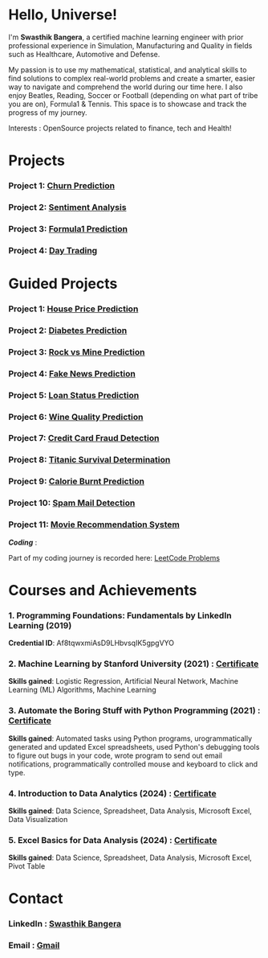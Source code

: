 # Hello, Universe!

I'm <b>Swasthik Bangera</b>, a certified machine learning engineer with prior professional experience in Simulation, Manufacturing and Quality in fields such as Healthcare, Automotive and Defense.

My passion is to use my mathematical, statistical, and analytical skills to find solutions to complex real-world problems and create a smarter, easier way to navigate and comprehend the world during our time here. I also enjoy Beatles, Reading, Soccer or Football (depending on what part of tribe you are on), Formula1 & Tennis. 
This space is to showcase and track the progress of my journey.

Interests : OpenSource projects related to finance, tech and Health!

# Projects

### Project 1: [Churn Prediction](https://github.com/SwasthikBangera/ChurnPrediction)
### Project 2: [Sentiment Analysis](https://github.com/SwasthikBangera/SentimentAnalysis)
### Project 3: [Formula1 Prediction](https://github.com/SwasthikBangera/Formula1_Prediction)
### Project 4: [Day Trading](https://github.com/SwasthikBangera/day_trading)

# Guided Projects

### Project 1: [House Price Prediction](https://github.com/SwasthikBangera/HousingPrice)
### Project 2: [Diabetes Prediction](https://github.com/SwasthikBangera/DiabetesDetection)
### Project 3: [Rock vs Mine Prediction](https://github.com/SwasthikBangera/MinePrediction)
### Project 4: [Fake News Prediction](https://github.com/SwasthikBangera/FakeNewsPrediction)
### Project 5: [Loan Status Prediction](https://github.com/SwasthikBangera/LoanStatusPrediction)
### Project 6: [Wine Quality Prediction](https://github.com/SwasthikBangera/WineQualityPrediciton)
### Project 7: [Credit Card Fraud Detection](https://github.com/SwasthikBangera/CreditCardFraud)
### Project 8: [Titanic Survival Determination](https://github.com/SwasthikBangera/TitanicSurvival)
### Project 9: [Calorie Burnt Prediction](https://github.com/SwasthikBangera/Calories_Burnt_Prediction)
### Project 10: [Spam Mail Detection](https://github.com/SwasthikBangera/Spam_Mail_Detection)
### Project 11: [Movie Recommendation System](https://github.com/SwasthikBangera/Movie_Recommendation_System)


<i><b>Coding</b></i> :

Part of my coding journey is recorded here: [LeetCode Problems](https://github.com/SwasthikBangera/LeetCode_Problems)

# Courses and Achievements

### 1. Programming Foundations: Fundamentals by LinkedIn Learning (2019)
<b>Credential ID</b>: Af8tqwxmiAsD9LHbvsqIK5gpgVYO

### 2. Machine Learning by Stanford University (2021) : [Certificate](https://coursera.org/share/0165428301c87064204831a9ce3e342b)
<b>Skills gained</b>: Logistic Regression, Artificial Neural Network, Machine Learning (ML) Algorithms, Machine Learning

### 3. Automate the Boring Stuff with Python Programming (2021) : [Certificate](https://www.udemy.com/certificate/UC-09f94a93-9c63-4dc5-8351-fb84ae68ca26/)
<b>Skills gained</b>: Automated tasks using Python programs, urogrammatically generated and updated Excel spreadsheets, used Python's debugging tools to figure out bugs in your code, wrote program to send out email notifications, programmatically controlled mouse and keyboard to click and type.

### 4. Introduction to Data Analytics (2024) : [Certificate](https://coursera.org/share/b19056b971bd7fe1295e4ce3912bf1e0)
<b>Skills gained</b>: Data Science, Spreadsheet, Data Analysis, Microsoft Excel, Data Visualization

### 5. Excel Basics for Data Analysis (2024) : [Certificate](https://coursera.org/share/a2686f4b7243e0f2c7ecbffd0ed8f2de)
<b>Skills gained</b>: Data Science, Spreadsheet, Data Analysis, Microsoft Excel, Pivot Table

# Contact 

### LinkedIn : [Swasthik Bangera](https://www.linkedin.com/in/swasthik/)
### Email : [Gmail](mailto:swasthik.bangera@gmail.com)

